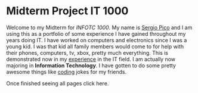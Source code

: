 # Midterm Project IT 1000

  Welcome to my Midterm for _INFOTC 1000_. My name is [Sergio Pico](Aboutme.md) and I am using this as a portfolio of some experience I have gained throughout my years doing IT.  I have worked on computers and electronics since I was a young kid. I was that kid all family members would come to for help with their phones, computers, tv, xbox, pretty much everything. This is demonstrated now in my [experience](experience.md) in the IT field. I am actually now majoring in **Information Technology**. I have gotten to do some pretty awesome things like [coding](pythonexperience.md) jokes for my friends. 


  Once finished seeing all pages click here. 




